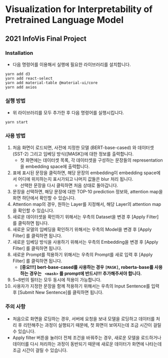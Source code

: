 # Visualization for Interpretability of Pretrained Language Model

## 2021 InfoVis Final Project

### Installation
- 다음 명령어를 이용해서 실행에 필요한 라이브러리를 설치합니다.
```
yarn add d3
yarn add react-select
yarn add material-table @material-ui/core
yarn add axios
```

### 실행 방법
- 위 라이브러리를 모두 추가한 후 다음 명령어를 실행시킵니다.
```
yarn start
```

### 사용 방법
1. 처음 화면이 로드되면, 사전에 지정한 모델 (BERT-base-cased) 와 데이터셋 (SST-2) 그리고 임베딩 방식([MASK])에 대한 정보를 출력합니다.
    - 첫 화면에는 데이터셋 목록, 각 데이터셋을 구성하는 문장들의 representation을 embedding space에 출력합니다.
2. 표에 표시된 문장을 클릭하면, 해당 문장의 embedding이 embedding space에서 어디에 위치하는지 표시가되고 나머지 값들은 blur 처리 됩니다.
    - 선택한 문장을 다시 클릭하면 처음 상태로 돌아갑니다.
3. 문장을 선택하면, 해당 문장에 대한 TOP-10 prediction 정보와, attention map을 화면 하단에서 확인할 수 있습니다.
4. Attention map의 경우, 원하는 Layer를 지정해서, 해당 Layer의 attention map을 확인할 수 있습니다.
5. 새로운 데이터셋을 확인하기 위해서는 우측의 Dataset을 변경 후 [Apply Filter] 를 클릭하면 됩니다.
6. 새로운 모델의 임베딩을 확인하기 위해서는 우측의 Model을 변경 후 [Apply Filter] 를 클릭하면 됩니다.
7. 새로운 임베딩 방식을 사용하기 위해서는 우측의 Embedding을 변경 후 [Apply Filter] 를 클릭하면 됩니다.
8. 새로운 Prompt를 적용하기 위해서는 우측의 Prompt를 새로 입력 후 [Apply Filter] 를 클릭하면 됩니다.
    - <b>[중요!!!] bert-base-cased를 사용하는 경우 <code>[MASK]</code>, roberta-base를 사용하는 경우는 <code>	&lt;mask&gt;</code> 를 prompt에 반드시!!! 추가해주셔야 합니다. </b>
10. 5~8번의 필터는 모두 동시에 적용이 가능합니다.
11. 사용자가 지정한 문장을 함께 적용하기 위해서는 우측의 Input Sentence를 입력 후 [Submit New Sentence]를 클릭하면 됩니다.


### 주의 사항
- 처음으로 화면을 로딩하는 경우, 서버에 요청을 보내 모델을 로딩하고 데이터를 처리 후 리턴해주는 과정이 실행되기 때문에, 첫 화면이 보여지는데 조금 시간이 걸릴 수 있습니다.
- Apply filter 버튼을 눌러더 전체 조건을 바꿔주는 경우, 새로운 모델을 로드하거나 데이터를 다시 처리하는 과정이 동반되기 때문에 새로운 데이터가 화면에 나타는데 조금 시간이 걸릴 수 있습니다.
